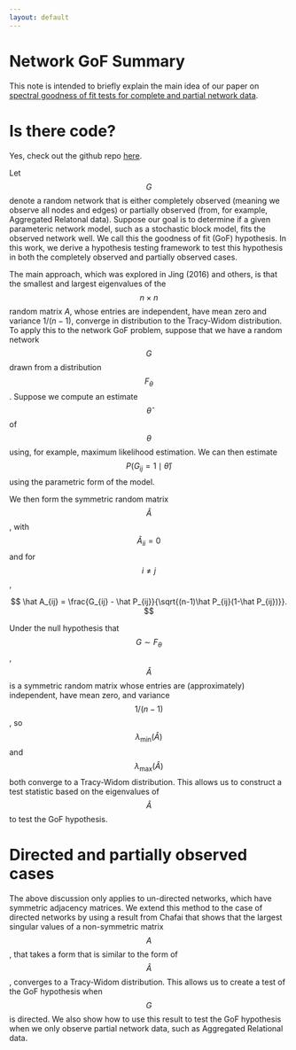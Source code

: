 ```yaml
---
layout: default
---
```


# Network GoF Summary

This note is intended to briefly explain the main idea of our paper on [spectral goodness of fit tests for complete and partial network data](https://arxiv.org/abs/2106.09702).  

# Is there code?

Yes, check out the github repo [here](https://github.com/slubold/Network_GOF). 


Let $$G$$ denote a random network that is either completely observed (meaning we observe all nodes and edges) or partially observed (from, for example, Aggregated Relatonal data). Suppose our goal is to determine if a given parameteric network model, such as a stochastic block model, fits the observed network well. We call this the goodness of fit (GoF) hypothesis. In this work, we derive a hypothesis testing framework to test this hypothesis in both the completely observed and partially observed cases.

The main approach, which was explored in Jing (2016) and others, is that the smallest and largest eigenvalues of the $$n \times n$$ random matrix $A$, whose entries are independent, have mean zero and variance $1/(n-1)$, converge in distribution to the Tracy-Widom distribution.  To apply this to the network GoF problem, suppose that we have a random network $$G$$ drawn from a distribution $$F_\theta$$. Suppose we compute an estimate $$\hat \theta$$ of $$\theta$$ using, for example, maximum likelihood estimation. We can then estimate $$P(G_{ij} = 1 \mid \hat \theta)$$ using the parametric form of the model.

We then form the symmetric random matrix $$\hat A$$, with $$\hat A_{ii} = 0$$ and for $$i \neq j$$,

$$ \hat A_{ij} = \frac{G_{ij} - \hat P_{ij}}{\sqrt{(n-1)\hat P_{ij}(1-\hat P_{ij})}}.  $$

Under the null hypothesis that $$G \sim F_\theta$$, $$\hat A$$ is a symmetric random matrix whose entries are (approximately) independent, have mean zero, and variance $$1/(n-1)$$, so $$\lambda_{\min}(\hat A)$$ and $$\lambda_{\max}(\hat A)$$ both converge to a Tracy-Widom distribution. This allows us to construct a test statistic based on the eigenvalues of $$\hat A$$ to test the GoF hypothesis. 

# Directed and partially observed cases
The above discussion only applies to un-directed networks, which have symmetric adjacency matrices. We extend this method to the case of directed networks by using a result from Chafai that shows that the largest singular values of a non-symmetric matrix $$A$$, that takes a form that is similar to the form of $$\hat A$$, converges to a Tracy-Widom distribution. This allows us to create a test of the GoF hypothesis when $$G$$ is directed. We also show how to use this result to test the GoF hypothesis when we only observe partial network data, such as Aggregated Relational data. 









